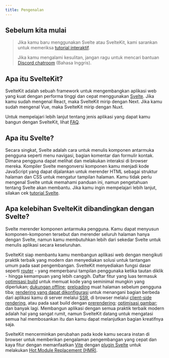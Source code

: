 ```yaml
---
title: Pengenalan
---
```


## Sebelum kita mulai
> Jika kamu baru menggunakan Svelte atau SvelteKit, kami sarankan untuk memeriksa [tutorial interaktif](https://learn.svelte.dev).
>
> Jika kamu mengalami kesulitan, jangan ragu untuk mencari bantuan [Discord chatroom](https://svelte.dev/chat) (Bahasa Inggris).

## Apa itu SvelteKit?

SvelteKit adalah sebuah framework untuk mengembangkan aplikasi web yang kuat dengan performa tinggi dan cepat menggunakan [Svelte](https://svelte.dev/). Jika kamu sudah mengenal React, maka SvelteKit mirip dengan Next. Jika kamu sudah mengenal Vue, maka SvelteKit  mirip dengan Nuxt.

Untuk mempelajari lebih lanjut tentang jenis aplikasi yang dapat kamu bangun dengan SvelteKit, lihat [FAQ](/docs/faq#what-can-i-make-with-sveltekit).

## Apa itu Svelte?

Secara singkat, Svelte adalah cara untuk menulis komponen antarmuka pengguna seperti menu navigasi, bagian komentar dan formulir kontak. Dimana pengguna dapat melihat dan melakukan interaksi di browser mereka. Kompiler Svelte mengonversi komponen kamu menjadi kode JavaScript yang dapat dijalankan untuk merender HTML sebagai struktur halaman dan CSS untuk mengatur tampilan halaman. Kamu tidak perlu mengenal Svelte untuk memahami panduan ini, namun pengetahuan tentang Svelte akan membantu. Jika kamu ingin mempelajari lebih lanjut, silakan cek [tutorial Svelte](https://svelte.dev/tutorial).

## Apa kelebihan SvelteKit dibandingkan dengan Svelte?

Svelte merender komponen antarmuka pengguna. Kamu dapat menyusun komponen-komponen tersebut dan merender seluruh halaman hanya dengan Svelte, namun kamu membutuhkan lebih dari sekedar Svelte untuk menulis aplikasi secara keseluruhan.

SvelteKit siap membantu kamu membangun aplikasi web dengan mengikuti praktik terbaik yang modern dan menyediakan solusi untuk tantangan umum pada saat pengembangan. SvelteKit menyediakan fungsi dasar seperti [router](glossary#routing) - yang memperbarui tampilan penggunaka ketika tautan diklik - hingga kemampuan yang lebih canggih. Daftar fitur yang luas termasuk [optimisasi build](https://vitejs.dev/guide/features.html#build-optimizations) untuk memuat kode yang seminimal mungkin yang diperlukan; [dukungan offline](service-workers); [preloading](link-options#data-sveltekit-preload-data) muat halaman sebelum pengguna tiba; [rendering yang dapat dikonfigurasi](page-options) untuk menangani bagian berbeda dari aplikasi kamu di server melalui [SSR](glossary#ssr), di browser melalui [client-side rendering](glossary#csr), atau pada saat build dengan [prerendering](glossary#prerendering); [optimisasi gambar](images); dan banyak lagi. Membangun aplikasi dengan semua praktik terbaik modern adalah hal yang sangat rumit, namun SvelteKit datang untuk mengatasi semua hal membosankan itu dan kamu dapat melanjutkan bagian kreatifnya saja.

SvelteKit mencerminkan perubahan pada kode kamu secara instan di browser untuk memberikan pengalaman pengembangan yang cepat dan kaya fitur dengan memanfaatkan [Vite](https://vitejs.dev/) dengan [plugin Svelte](https://github.com/sveltejs/vite-plugin-svelte) untuk melakukan [Hot Module Replacement (HMR)](https://github.com/sveltejs/vite-plugin-svelte/blob/main/docs/config.md#hot).
